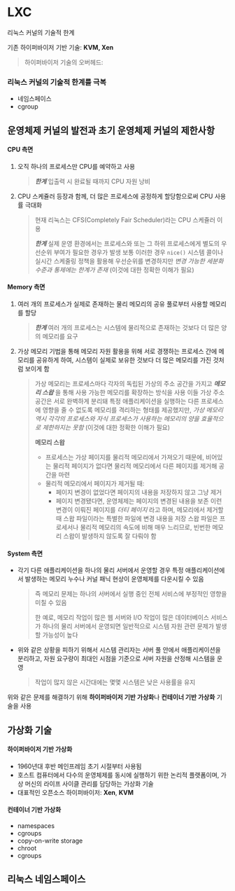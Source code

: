 # LXC

리눅스 커널의 기술적 한계

기존 하이퍼바이저 기반 기술: **KVM, Xen**

> 하이퍼바이저 기술의 오버헤드:



### 리눅스 커널의 기술적 한계를 극복

- 네임스페이스
- cgroup



## 운영체제 커널의 발전과 초기 운영체제 커널의 제한사항

#### CPU 측면

1. 오직 하나의 프로세스만 CPU를 예약하고 사용

   > ***한계***
   > 입출력 시 완료될 때까지 CPU 자원 낭비

2. CPU 스케쥴러 등장과 함께, 더 많은 프로세스에 공정하게 할당함으로써 CPU 사용률 극대화

   > 현재 리눅스는 CFS(Completely Fair Scheduler)라는 CPU 스케쥴러 이용
   >
   > ***한계***
   > 실제 운영 환경에서는 프로세스와 또는 그 하위 프로세스에게 별도의 우선순위 부여가 필요한 경우가 발생
   > 보통 이러한 경우 `nice()` 시스템 콜이나 실시간 스케줄링 정책을 활용해 우선순위를 변경하지만
   > *변경 가능한 세분화 수준과 통제에는 한계가 존재* (이것에 대한 정확한 이해가 필요)

#### Memory 측면

1. 여러 개의 프로세스가 실제로 존재하는 물리 메모리의 공유 풀로부터 사용할 메모리를 할당

   > ***한계***
   > 여러 개의 프로세스는 시스템에 물리적으로 존재하는 것보다 더 많은 양의 메모리를 요구

2. 가상 메모리 기법을 통해 메모리 자원 활용을 위해 서로 경쟁하는 프로세스 간에 메모리를 공유하게 하여, 
   시스템이 실제로 보유한 것보다 더 많은 메모리를 가진 것처럼 보이게 함

   > 가상 메모리는 프로세스마다 각자의 독립된 가상의 주소 공간을 가지고 ***메모리 스왑*** 을 통해 사용 가능한 메모리를 확장하는 방식을 사용
   > 이들 가상 주소 공간은 서로 완벽하게 분리돼 특정 애플리케이션을 실행하는 다른 프로세스에 영향을 줄 수 없도록 메모리를 격리하는 형태를 제공했지만,
   > *가상 메모리 역시 각각의 프로세스와 자식 프로세스가 사용하는 메모리의 양을 효율적으로 제한하지는 못함* (이것에 대한 정확한 이해가 필요)
   >
   > **메모리 스왑**
   >
   > - 프로세스는 가상 페이지를 물리적 메모리에서 가져오기 때문에, 비어있는 물리적 페이지가 없다면 물리적 메모리에서 다른 페이지를 제거해 공간을 마련
   > - 물리적 메모리에서 페이지가 제거될 때:
   >   - 페이지 변경이 없었다면 페이지의 내용을 저장하지 않고 그냥 제거
   >   - 페이지 변경됐다면, 운영체제는 페이지의 변경된 내용을 보존
   >     이런 변경이 이뤄진 페이지를 *더티 페이지* 라고 하며, 메모리에서 제거할 때 스왑 파일이라는 특별한 파일에 변경 내용을 저장 
   >     스왑 파일은 프로세서나 물리적 메모리의 속도에 비해 매우 느리므로, 빈번한 메모리 스왑이 발생하지 않도록 잘 다뤄야 함

#### System 측면

- 각기 다른 애플리케이션을 하나의 물리 서버에서 운영할 경우 특정 애플리케이션에서 발생하는 메모리 누수나 커널 패닉 현상이 운영체제를 다운시킬 수 있음

  > 즉 메모리 문제는 하나의 서버에서 실행 중인 전체 서비스에 부정적인 영향을 미칠 수 있음 
  >
  > 한 예로, 
  > 메모리 작업이 많은 웹 서버와 I/O 작업이 많은 데이터베이스 서비스가 하나의 물리 서버에서 운영되면
  > 일반적으로 시스템 자원 관련 문제가 발생할 가능성이  높다

- 위와 같은 상황을 피하기 위해서 시스템 관리자는 서버 풀 안에서 애플리케이션을 분리하고, 자원 요구량이 최대인 시점을 기준으로 서버 자원을 산정해 시스템을 운영

  > 작업이 많지 않은 시간대에는 몇몇 시스템은 낮은 사용률을 유지

위와 같은 문제를 해결하기 위해 **하이퍼바이저 기반 가상화**나 **컨테이너 기반 가상화** 기술을 사용



## 가상화 기술

#### 하이퍼바이저 기반 가상화

- 1960년대 후반 메인프레임 초기 시절부터 사용됨
- 호스트 컴퓨터에서 다수의 운영체제를 동시에 실행하기 위한 논리적 플랫폼이며, 가상 머신의 라이프 사이클 관리를 담당하는 가상화 기술
- 대표적인 오픈소스 하이퍼바이저: **Xen**, **KVM**

#### 컨테이너 기반 가상화

- namespaces
- cgroups
- copy-on-write storage
- chroot
- cgroups



## 리눅스 네임스페이스













